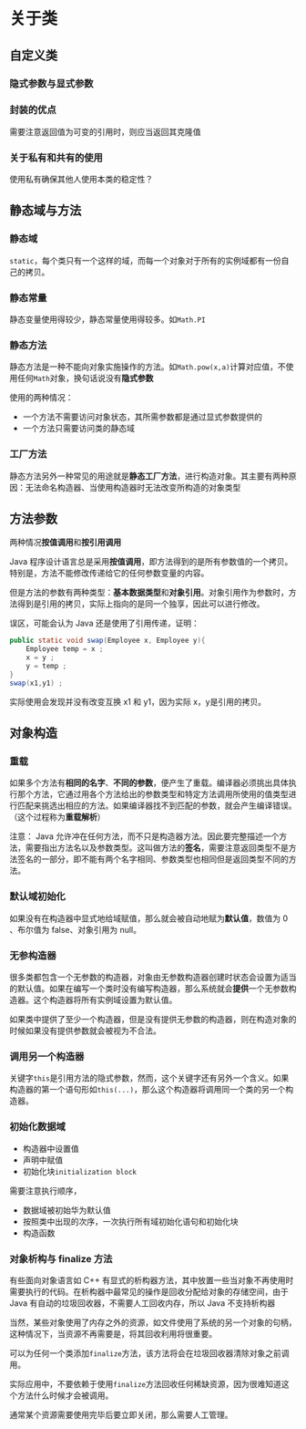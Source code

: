 # 关于类

## 自定义类

### 隐式参数与显式参数

### 封装的优点

需要注意返回值为可变的引用时，则应当返回其克隆值

### 关于私有和共有的使用

使用私有确保其他人使用本类的稳定性？

## 静态域与方法

### 静态域

`static`，每个类只有一个这样的域，而每一个对象对于所有的实例域都有一份自己的拷贝。

### 静态常量

静态变量使用得较少，静态常量使用得较多。如`Math.PI`

### 静态方法

静态方法是一种不能向对象实施操作的方法。如`Math.pow(x,a)`计算对应值，不使用任何`Math`对象，换句话说没有**隐式参数**

使用的两种情况：
- 一个方法不需要访问对象状态，其所需参数都是通过显式参数提供的
- 一个方法只需要访问类的静态域

### 工厂方法

静态方法另外一种常见的用途就是**静态工厂方法**，进行构造对象。其主要有两种原因：无法命名构造器、当使用构造器时无法改变所构造的对象类型

## 方法参数

两种情况**按值调用**和**按引用调用**

Java 程序设计语言总是采用**按值调用**，即方法得到的是所有参数值的一个拷贝。特别是，方法不能修改传递给它的任何参数变量的内容。

但是方法的参数有两种类型：**基本数据类型**和**对象引用**。对象引用作为参数时，方法得到是引用的拷贝，实际上指向的是同一个独享，因此可以进行修改。

误区，可能会认为 Java 还是使用了引用传递，证明：
```java
public static void swap(Employee x, Employee y){
    Employee temp = x ;
    x = y ;
    y = temp ;
}
swap(x1,y1) ;
```
实际使用会发现并没有改变互换 x1 和 y1，因为实际 x，y是引用的拷贝。

## 对象构造

### 重载

如果多个方法有**相同的名字**、**不同的参数**，便产生了重载。编译器必须挑出具体执行那个方法，它通过用各个方法给出的参数类型和特定方法调用所使用的值类型进行匹配来挑选出相应的方法。如果编译器找不到匹配的参数，就会产生编译错误。（这个过程称为**重载解析**）

注意：
Java 允许冲在任何方法，而不只是构造器方法。因此要完整描述一个方法，需要指出方法名以及参数类型。这叫做方法的**签名**，需要注意返回类型不是方法签名的一部分，即不能有两个名字相同、参数类型也相同但是返回类型不同的方法。

### 默认域初始化

如果没有在构造器中显式地给域赋值，那么就会被自动地赋为**默认值**，数值为 0 、布尔值为 false、对象引用为 null。

### 无参构造器

很多类都包含一个无参数的构造器，对象由无参数构造器创建时状态会设置为适当的默认值。如果在编写一个类时没有编写构造器，那么系统就会**提供**一个无参数构造器。这个构造器将所有实例域设置为默认值。

如果类中提供了至少一个构造器，但是没有提供无参数的构造器，则在构造对象的时候如果没有提供参数就会被视为不合法。

### 调用另一个构造器

关键字`this`是引用方法的隐式参数，然而，这个关键字还有另外一个含义。如果构造器的第一个语句形如`this(...)`，那么这个构造器将调用同一个类的另一个构造器。

### 初始化数据域

- 构造器中设置值
- 声明中赋值
- 初始化块`initialization block`

需要注意执行顺序，

- 数据域被初始华为默认值
- 按照类中出现的次序，一次执行所有域初始化语句和初始化块
- 构造函数


### 对象析构与 finalize 方法

有些面向对象语言如 C++ 有显式的析构器方法，其中放置一些当对象不再使用时需要执行的代码。在析构器中最常见的操作是回收分配给对象的存储空间，由于 Java 有自动的垃圾回收器，不需要人工回收内存，所以 Java 不支持析构器

当然，某些对象使用了内存之外的资源，如文件使用了系统的另一个对象的句柄，这种情况下，当资源不再需要是，将其回收利用将很重要。

可以为任何一个类添加`finalize`方法，该方法将会在垃圾回收器清除对象之前调用。

实际应用中，不要依赖于使用`finalize`方法回收任何稀缺资源，因为很难知道这个方法什么时候才会被调用。

通常某个资源需要使用完毕后要立即关闭，那么需要人工管理。

